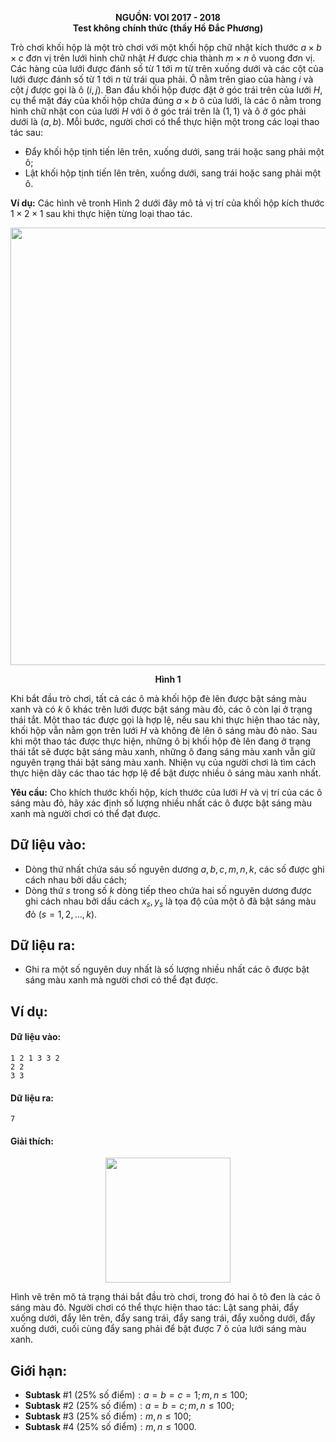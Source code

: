 **<center>NGUỒN: VOI 2017 - 2018</center>**
**<center>Test không chính thức (thầy Hồ Đắc Phương)</center>**

Trò chơi khối hộp là một trò chơi với một khối hộp chữ nhật kích thước $a\times b\times c$ đơn vị trên lưới hình chữ nhật $H$ được chia thành $m\times n$ ô vuong đơn vị. Các hàng của lưới được đánh số từ $1$ tới $m$ từ trên xuống dưới và các cột của lưới được đánh số từ $1$ tới $n$ từ trái qua phải. Ô nằm trên giao của hàng $i$ và cột $j$ được gọi là ô $(i, j)$. Ban đầu khối hộp được đặt ở góc trái trên của lưới $H$, cụ thể mặt đáy của khối hộp chứa đúng $a\times b$ ô của lưới, là các ô nằm trong hình chữ nhật con của lưới $H$ với ô ở góc trái trên là $(1,1)$ và ô ở góc phải dưới là $(a,b)$. Mỗi bước, người chơi có thể thực hiện một trong các loại thao tác sau:
- Đẩy khối hộp tịnh tiến lên trên, xuống dưới, sang trái hoặc sang phải một ô;
- Lật khối hộp tịnh tiến lên trên, xuống dưới, sang trái hoặc sang phải một ô.

**Ví dụ:** Các hình vẽ tronh Hình $2$ dưới đây mô tả vị trí của khối hộp kích thước $1\times 2\times 1$ sau khi thực hiện từng loại thao tác.
<center><img src="/images/problems/1508/blgame1.PNG" width=700px></center>

**<center>Hình 1</center>**

Khi bắt đầu trò chơi, tất cả các ô mà khối hộp đè lên được bật sáng màu xanh và có $k$ ô khác trên lưới được bật sáng màu đỏ, các ô còn lại ở trạng thái tắt. Một thao tác được gọi là hợp lệ, nếu sau khi thực hiện thao tác này, khối hộp vẫn nằm gọn trên lưới $H$ và không đè lên ô sáng màu đỏ nào. Sau khi một thao tác được thực hiện, những ô bị khối hộp đè lên đang ở trạng thái tắt sẽ được bật sáng màu xanh, những ô đang sáng màu xanh vẫn giữ nguyên trạng thái bật sáng màu xanh. Nhiện vụ của người chơi là tìm cách thực hiện dãy các thao tác hợp lệ để bật được nhiều ô sáng màu xanh nhất.

**Yêu cầu:** Cho khích thước khối hộp, kích thước của lưới $H$ và vị trí của các ô sáng màu đỏ, hãy xác định số lượng nhiều nhất các ô được bật sáng màu xanh mà người chơi có thể đạt được.

## Dữ liệu vào:
- Dòng thứ nhất chứa sáu số nguyên dương $a, b, c, m, n, k$, các số được ghi cách nhau bởi dấu cách;
- Dòng thứ $s$ trong số $k$ dòng tiếp theo chứa hai số nguyên dương được ghi cách nhau bởi dấu cách $x_s, y_s$ là tọa độ của một ô đã bật sáng màu đỏ $(s=1, 2, \ldots, k)$.

## Dữ liệu ra:
- Ghi ra một số nguyên duy nhất là số lượng nhiều nhất các ô được bật sáng màu xanh mà người chơi có thể đạt được.

## Ví dụ:
#### Dữ liệu vào:
```
1 2 1 3 3 2
2 2
3 3
```

#### Dữ liệu ra:
```
7
```

#### Giải thích:
<center><img src="/images/problems/1508/blgame2.PNG" width=200px></center>

Hình vẽ trên mô tả trạng thái bắt đầu trò chơi, trong đó hai ô tô đen là các ô sáng màu đỏ. Người chơi có thể thực hiện thao tác: Lật sang phải, đẩy xuống dưới, đẩy lên trên, đẩy sang trái, đẩy sang trái, đẩy xuống dưới, đẩy xuống dưới, cuối cùng đẩy sang phải để bật được $7$ ô của lưới sáng màu xanh.

## Giới hạn:
- **Subtask** $\#1$ $(25\%\text{ số điểm}): a=b=c=1; m, n\le 100$;
- **Subtask** $\#2$ $(25\% \text{ số điểm}): a=b=c;m,n\le100$;
- **Subtask** $\#3$ $(25\% \text{ số điểm}): m, n\le100$;
- **Subtask** $\#4$ $(25\% \text{ số điểm}): m, n\le 1000$.